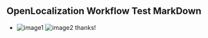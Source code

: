 ## OpenLocalization Workflow Test MarkDown
* ![image1](.\9c0b56a1-1692-4b9b-bf5c-df44b6de4d9e.png)   ![image2](.\0229b2e0-72a7-4805-aab8-5aad0f4adcca.png) 
thanks!
